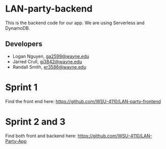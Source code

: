 # LAN-party-backend
This is the backend code for our app. We are using Serverless and DynamoDB.

## Developers
- Logan Nguyen, ga2599@wayne.edu
- Jarred Crull, gj3842@wayne.edu
- Randall Smith, er3586@wayne.edu

# Sprint 1
Find the front end here: https://github.com/WSU-4110/LAN-party-frontend

# Sprint 2 and 3
Find both front and backend here: https://github.com/WSU-4110/LAN-Party-App
